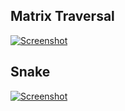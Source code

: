 ## Matrix Traversal

[![Screenshot](https://raw.github.com/jasssonpet/demos/gh-pages/matrix-traversal/index.png)](http://jasssonpet.github.com/demos/matrix-traversal/)

## Snake

[![Screenshot](https://raw.github.com/jasssonpet/demos/gh-pages/snake/index.png)](http://jasssonpet.github.com/demos/snake/)
